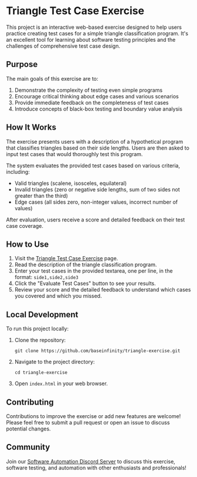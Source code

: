 # Triangle Test Case Exercise

This project is an interactive web-based exercise designed to help users practice creating test cases for a simple triangle classification program. It's an excellent tool for learning about software testing principles and the challenges of comprehensive test case design.

## Purpose

The main goals of this exercise are to:

1. Demonstrate the complexity of testing even simple programs
2. Encourage critical thinking about edge cases and various scenarios
3. Provide immediate feedback on the completeness of test cases
4. Introduce concepts of black-box testing and boundary value analysis

## How It Works

The exercise presents users with a description of a hypothetical program that classifies triangles based on their side lengths. Users are then asked to input test cases that would thoroughly test this program.

The system evaluates the provided test cases based on various criteria, including:

- Valid triangles (scalene, isosceles, equilateral)
- Invalid triangles (zero or negative side lengths, sum of two sides not greater than the third)
- Edge cases (all sides zero, non-integer values, incorrect number of values)

After evaluation, users receive a score and detailed feedback on their test case coverage.

## How to Use

1. Visit the [Triangle Test Case Exercise](https://baseinfinity.github.io/triangle-exercise/) page.
2. Read the description of the triangle classification program.
3. Enter your test cases in the provided textarea, one per line, in the format: `side1,side2,side3`
4. Click the "Evaluate Test Cases" button to see your results.
5. Review your score and the detailed feedback to understand which cases you covered and which you missed.

## Local Development

To run this project locally:

1. Clone the repository:
   ```
   git clone https://github.com/baseinfinity/triangle-exercise.git
   ```
2. Navigate to the project directory:
   ```
   cd triangle-exercise
   ```
3. Open `index.html` in your web browser.

## Contributing

Contributions to improve the exercise or add new features are welcome! Please feel free to submit a pull request or open an issue to discuss potential changes.

## Community

Join our [Software Automation Discord Server](https://discord.com/invite/9m4HkejXgs) to discuss this exercise, software testing, and automation with other enthusiasts and professionals!

